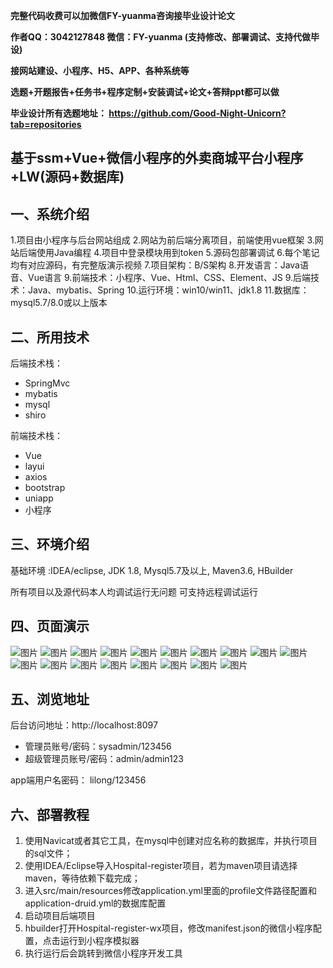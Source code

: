 
**完整代码收费可以加微信FY-yuanma咨询接毕业设计论文**

**作者QQ：3042127848 微信：FY-yuanma (支持修改、部署调试、支持代做毕设)**

**接网站建设、小程序、H5、APP、各种系统等**

**选题+开题报告+任务书+程序定制+安装调试+论文+答辩ppt都可以做**

**毕业设计所有选题地址： https://github.com/Good-Night-Unicorn?tab=repositories**

## 基于ssm+Vue+微信小程序的外卖商城平台小程序+LW(源码+数据库)

## 一、系统介绍
1.项目由小程序与后台网站组成
2.网站为前后端分离项目，前端使用vue框架
3.网站后端使用Java编程
4.项目中登录模块用到token
5.源码包部署调试
6.每个笔记均有对应源码，有完整版演示视频
7.项目架构：B/S架构
8.开发语言：Java语音、Vue语言
9.前端技术：小程序、Vue、Html、CSS、Element、JS
9.后端技术：Java、mybatis、Spring
10.运行环境：win10/win11、jdk1.8
11.数据库：mysql5.7/8.0或以上版本
## 二、所用技术

后端技术栈：

- SpringMvc
- mybatis
- mysql
- shiro


前端技术栈：
- Vue
- layui
- axios
- bootstrap
- uniapp
- 小程序

## 三、环境介绍

基础环境 :IDEA/eclipse, JDK 1.8, Mysql5.7及以上, Maven3.6, HBuilder

所有项目以及源代码本人均调试运行无问题 可支持远程调试运行

## 四、页面演示
![图片](https://github.com/user-attachments/assets/d1638b2d-2ee2-43d8-bc57-ac139379977a)
![图片](https://github.com/user-attachments/assets/26cd3eaa-a5bf-472f-9eb3-fb4bd6bc69eb)
![图片](https://github.com/user-attachments/assets/77c6a469-b035-4439-8052-921c35a4e269)
![图片](https://github.com/user-attachments/assets/4e83c9d3-06de-41f8-b833-0da23bc756d0)
![图片](https://github.com/user-attachments/assets/e115046c-240c-481a-95c8-9adbe3a508b4)
![图片](https://github.com/user-attachments/assets/e2399a96-017d-43f0-9986-0a5e609ee195)
![图片](https://github.com/user-attachments/assets/c014ea63-6298-4996-a02b-f18fce7d5ddf)
![图片](https://github.com/user-attachments/assets/24295c46-7bbb-4834-a76a-3bca1481814e)
![图片](https://github.com/user-attachments/assets/ed94cc31-d93c-45e2-93d1-b413d27c5b67)
![图片](https://github.com/user-attachments/assets/e9280c02-1621-43d0-b35f-da2cf9adb2ef)
![图片](https://github.com/user-attachments/assets/d98ce4b0-f1a4-4c1c-9977-385c3f5ab38f)
![图片](https://github.com/user-attachments/assets/d18f6018-12c9-4d93-abe8-ea8e01dbdce7)
![图片](https://github.com/user-attachments/assets/0fe8cea1-91a8-46b1-b225-773d561c1148)
![图片](https://github.com/user-attachments/assets/a4233940-d6ef-4586-acc0-8bb6245c144e)
![图片](https://github.com/user-attachments/assets/8d579b76-46e0-4918-a707-300a5a8b30d1)
![图片](https://github.com/user-attachments/assets/f9ec5381-1971-4b74-8c17-269b6e6915ed)
![图片](https://github.com/user-attachments/assets/3a75967f-34c7-4ceb-8112-9ac15b2a07b2)
![图片](https://github.com/user-attachments/assets/f0def235-3019-4c84-9343-78846ad9eef2)

## 五、浏览地址

后台访问地址：http://localhost:8097
- 管理员账号/密码：sysadmin/123456
- 超级管理员账号/密码：admin/admin123

app端用户名密码：
lilong/123456

## 六、部署教程

1. 使用Navicat或者其它工具，在mysql中创建对应名称的数据库，并执行项目的sql文件；
2. 使用IDEA/Eclipse导入Hospital-register项目，若为maven项目请选择maven，等待依赖下载完成；
3. 进入src/main/resources修改application.yml里面的profile文件路径配置和application-druid.yml的数据库配置
4. 启动项目后端项目
5. hbuilder打开Hospital-register-wx项目，修改manifest.json的微信小程序配置，点击运行到小程序模拟器
6. 执行运行后会跳转到微信小程序开发工具
